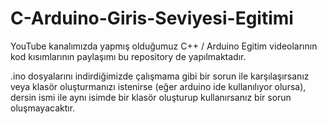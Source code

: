 # C-Arduino-Giris-Seviyesi-Egitimi
YouTube kanalımızda yapmış olduğumuz C++ / Arduino Egitim videolarının kod kısımlarının paylaşımı bu repository de yapılmaktadır.

.ino dosyalarını indirdiğimizde çalışmama gibi bir sorun ile karşılaşırsanız veya klasör oluşturmanızı istenirse (eğer arduino ide kullanılıyor olursa), dersin ismi ile aynı isimde bir klasör oluşturup kullanırsanız bir sorun oluşmayacaktır.
